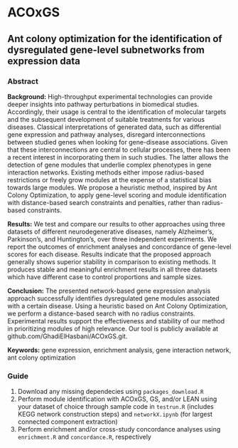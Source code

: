 # ACOxGS

## Ant colony optimization for the identification of dysregulated gene-level subnetworks from expression data

### Abstract
**Background:** High-throughput experimental technologies can provide deeper insights into pathway perturbations in biomedical studies. Accordingly, their usage is central to the identification of molecular targets and the subsequent development of suitable treatments for various diseases. Classical interpretations of generated data, such as differential gene expression and pathway analyses, disregard interconnections between studied genes when looking for gene-disease associations. Given that these interconnections are central to cellular processes, there has been a recent interest in incorporating them in such studies. The latter allows the detection of gene modules that underlie complex phenotypes in gene interaction networks. Existing methods either impose radius-based restrictions or freely grow modules at the expense of a statistical bias towards large modules. We propose a heuristic method, inspired by Ant Colony Optimization, to apply gene-level scoring and module identification with distance-based search constraints and penalties, rather than radius-based constraints.

**Results:** We test and compare our results to other approaches using three datasets of different neurodegenerative diseases, namely Alzheimer’s, Parkinson’s, and Huntington’s, over three independent experiments. We report the outcomes of enrichment analyses and concordance of gene-level scores for each disease. Results indicate that the proposed approach generally shows superior stability in comparison to existing methods. It produces stable and meaningful enrichment results in all three datasets which have different case to control proportions and sample sizes.

**Conclusion:** The presented network-based gene expression analysis approach
successfully identifies dysregulated gene modules associated with a certain disease. Using a heuristic based on Ant Colony Optimization, we perform a distance-based search with no radius constraints. Experimental results support the effectiveness and stability of our method in prioritizing modules of high relevance. Our tool is publicly available at github.com/GhadiElHasbani/ACOxGS.git.

**Keywords:** gene expression, enrichment analysis, gene interaction network, ant colony
optimization

### Guide
1. Download any missing dependecies using `packages_download.R`
2. Perform module identification with ACOxGS, GS, and/or LEAN using your dataset of choice through sample code in `testrun.R` (includes KEGG network construction steps) and `networkX.ipynb` (for largest connected component extraction)
3. Perform enrichment and/or cross-study concordance analyses using `enrichment.R` and `concordance.R`, respectively
